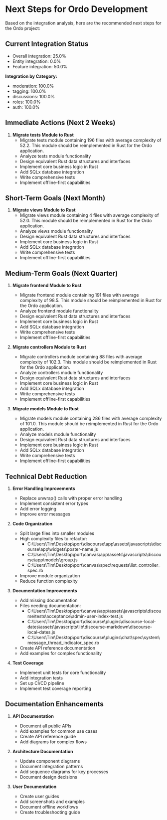 # Next Steps for Ordo Development

Based on the integration analysis, here are the recommended next steps for the Ordo project:

## Current Integration Status

- Overall integration: 25.0%
- Entity integration: 0.0%
- Feature integration: 50.0%

**Integration by Category:**

- moderation: 100.0%
- tagging: 100.0%
- discussions: 100.0%
- roles: 100.0%
- auth: 100.0%

## Immediate Actions (Next 2 Weeks)

1. **Migrate tests Module to Rust**
   - Migrate tests module containing 196 files with average complexity of 52.2. This module should be reimplemented in Rust for the Ordo application.
   - Analyze tests module functionality
   - Design equivalent Rust data structures and interfaces
   - Implement core business logic in Rust
   - Add SQLx database integration
   - Write comprehensive tests
   - Implement offline-first capabilities

## Short-Term Goals (Next Month)

1. **Migrate views Module to Rust**
   - Migrate views module containing 4 files with average complexity of 52.0. This module should be reimplemented in Rust for the Ordo application.
   - Analyze views module functionality
   - Design equivalent Rust data structures and interfaces
   - Implement core business logic in Rust
   - Add SQLx database integration
   - Write comprehensive tests
   - Implement offline-first capabilities

## Medium-Term Goals (Next Quarter)

1. **Migrate frontend Module to Rust**
   - Migrate frontend module containing 191 files with average complexity of 98.5. This module should be reimplemented in Rust for the Ordo application.
   - Analyze frontend module functionality
   - Design equivalent Rust data structures and interfaces
   - Implement core business logic in Rust
   - Add SQLx database integration
   - Write comprehensive tests
   - Implement offline-first capabilities

2. **Migrate controllers Module to Rust**
   - Migrate controllers module containing 88 files with average complexity of 102.3. This module should be reimplemented in Rust for the Ordo application.
   - Analyze controllers module functionality
   - Design equivalent Rust data structures and interfaces
   - Implement core business logic in Rust
   - Add SQLx database integration
   - Write comprehensive tests
   - Implement offline-first capabilities

3. **Migrate models Module to Rust**
   - Migrate models module containing 286 files with average complexity of 101.0. This module should be reimplemented in Rust for the Ordo application.
   - Analyze models module functionality
   - Design equivalent Rust data structures and interfaces
   - Implement core business logic in Rust
   - Add SQLx database integration
   - Write comprehensive tests
   - Implement offline-first capabilities

## Technical Debt Reduction

1. **Error Handling Improvements**
   - Replace unwrap() calls with proper error handling
   - Implement consistent error types
   - Add error logging
   - Improve error messages

2. **Code Organization**
   - Split large files into smaller modules
   - High complexity files to refactor:
     - C:\Users\Tim\Desktop\port\discourse\app\assets\javascripts\discourse\app\widgets\poster-name.js
     - C:\Users\Tim\Desktop\port\canvas\app\assets\javascripts\discourse\app\models\group.js
     - C:\Users\Tim\Desktop\port\canvas\spec\requests\list_controller_spec.rb
   - Improve module organization
   - Reduce function complexity

3. **Documentation Improvements**
   - Add missing documentation
   - Files needing documentation:
     - C:\Users\Tim\Desktop\port\canvas\app\assets\javascripts\discourse\tests\acceptance\admin-user-index-test.js
     - C:\Users\Tim\Desktop\port\discourse\plugins\discourse-local-dates\assets\javascripts\lib\discourse-markdown\discourse-local-dates.js
     - C:\Users\Tim\Desktop\port\discourse\plugins\chat\spec\system\message_thread_indicator_spec.rb
   - Create API reference documentation
   - Add examples for complex functionality

4. **Test Coverage**
   - Implement unit tests for core functionality
   - Add integration tests
   - Set up CI/CD pipeline
   - Implement test coverage reporting

## Documentation Enhancements

1. **API Documentation**
   - Document all public APIs
   - Add examples for common use cases
   - Create API reference guide
   - Add diagrams for complex flows

2. **Architecture Documentation**
   - Update component diagrams
   - Document integration patterns
   - Add sequence diagrams for key processes
   - Document design decisions

3. **User Documentation**
   - Create user guides
   - Add screenshots and examples
   - Document offline workflows
   - Create troubleshooting guide
